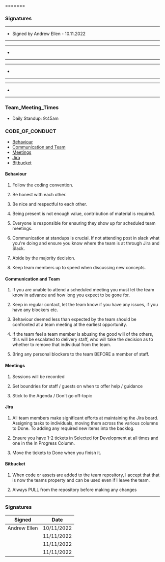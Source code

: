 =======
### Signatures

---
- Signed by Andrew Ellen - 10.11.2022
---

---
- 
---

---
- 
---

---
- 
---

### Team_Meeting_Times

* Daily Standup: 9:45am

### CODE_OF_CONDUCT

- [Behaviour](#behaviour)
- [Communication and Team](#communication-and-team)
- [Meetings](#meetings)
- [Jira](#jira)
- [Bitbucket](#bitbucket)

#### Behaviour

1. Follow the coding convention.

2. Be honest with each other.

3. Be nice and respectful to each other.

4. Being present is not enough value, contribution of material is required.

5. Everyone is responsible for ensuring they show up for scheduled team meetings.

6. Communication at standups is crucial. If not attending post in slack what you're doing and ensure you know where the team is at through Jira and Slack.

7. Abide by the majority decision.

8. Keep team members up to speed when discussing new concepts.

#### Communication and Team

1. If you are unable to attend a scheduled meeting you must let the team know in advance and how long you expect to be gone for.

2. Keep in regular contact, let the team know if you have any issues, if you have any blockers etc.

3. Behaviour deemed less than expected by the team should be confronted at a team meeting at the earliest opportunity.

4. If the team feel a team member is abusing the good will of the others, this will be escalated to delivery staff, who will take the decision as to whether to remove that individual from the team.

5. Bring any personal blockers to the team BEFORE a member of staff.

#### Meetings

1. Sessions will be recorded

2. Set boundries for staff / guests on when to offer help / guidance

3. Stick to the Agenda / Don't go off-topic

#### Jira

1. All team members make significant efforts at maintaining the Jira board.  Assigning tasks to individuals, moving them across the various columns to Done.  To adding any required new items into the backlog.

2. Ensure you have 1-2 tickets in Selected for Development at all times and one in the In Progress Column.

3. Move the tickets to Done when you finish it.

#### Bitbucket

1. When code or assets are added to the team repository, I accept that that is now the teams property and can be used even if I leave the team.

2. Always PULL from the repository before making any changes

---

### Signatures

| Signed | Date |
|-|-|
| Andrew Ellen | 10/11/2022 |
| | 11/11/2022 |
| | 11/11/2022 |
| | 11/11/2022 |
